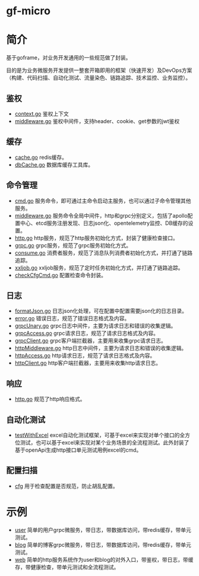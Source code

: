 # gf-micro

# 简介

基于goframe，对业务开发通用的一些规范做了封装。

目的是为业务微服务开发提供一整套开箱即用的框架（快速开发）及DevOps方案（构建、代码扫描、自动化测试、流量染色、链路追踪、技术监控、业务监控）。

## 鉴权

- [context.go](auth%2Fcontext.go) 鉴权上下文
- [middleware.go](auth%2Fmiddleware.go) 鉴权中间件，支持header、cookie、get参数的jwt鉴权

## 缓存

- [cache.go](cache%2Fcache.go) redis缓存。
- [dbCache.go](cache%2FdbCache.go) 数据库缓存工具库。

## 命令管理

- [cmd.go](cmd%2Fcmd.go) 服务命令，即可通过主命令启动主服务，也可以通过子命令管理其他服务。
- [middleware.go](cmd%2Fmiddleware.go) 服务命令全局中间件，http和grpc分别定义，包括了apollo配置中心、etcd服务注册发现、日志json化、opentelemetry监控、DB缓存的设置。
- [http.go](cmd%2Fhttp.go) http服务，规范了http服务初始化方式，封装了健康检查接口。
- [grpc.go](cmd%2Fgrpc.go) grpc服务，规范了grpc服务初始化方式。
- [consume.go](cmd%2Fconsume.go) 消费者服务，规范了消息队列消费者初始化方式，并打通了链路追踪。
- [xxljob.go](cmd%2Fxxljob.go) xxljob服务，规范了定时任务初始化方式，并打通了链路追踪。
- [checkCfgCmd.go](cmd%2FcheckCfgCmd.go) 配置检查命令封装。

## 日志

- [formatJson.go](logging%2FformatJson.go) 日志json化处理，可在配置中配置需要json化的日志目录。
- [error.go](logging%2Ferror.go) 错误日志，规范了错误日志格式及内容。
- [grpcUnary.go](logging%2FgrpcUnary.go) grpc日志中间件，主要为请求日志和错误的收集逻辑。
- [grpcAccess.go](logging%2FgrpcAccess.go) grpc请求日志，规范了请求日志格式及内容。
- [grpcClient.go](logging%2FgrpcClient.go) grpc客户端拦截器，主要用来收集grpc请求日志。
- [httpMiddleware.go](logging%2FhttpMiddleware.go) http日志中间件，主要为请求日志和错误的收集逻辑。
- [httpAccess.go](logging%2FhttpAccess.go) http请求日志，规范了请求日志格式及内容。
- [httpClient.go](logging%2FhttpClient.go) http客户端拦截器，主要用来收集http请求日志。

## 响应

- [http.go](response%2Fhttp.go) 规范了http响应格式。

## 自动化测试

- [testWithExcel](testWithExcel) excel自动化测试框架，可基于excel来实现对单个接口的全方位测试，也可以基于excel来实现对某个业务场景的全流程测试。此外封装了基于openApi生成http接口单元测试用例excel的cmd。

## 配置扫描
- [cfg](cfg) 用于检查配置是否规范，防止胡乱配置。

# 示例

- [user](example%2Fuser) 简单的用户grpc微服务，带日志，带数据库访问，带redis缓存，带单元测试。
- [blog](example%2Fblog) 简单的博客grpc微服务，带日志，带数据库访问，带redis缓存，带单元测试。
- [web](example%2Fweb) 简单的http服务系统作为user和blog的对外入口，带鉴权，带日志，带缓存，带健康检查，带单元测试和全流程测试。
